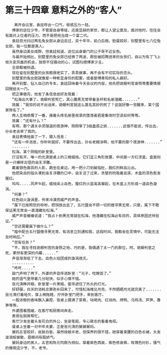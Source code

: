# 第三十四章 意料之外的“客人”
        离开会议室，袁廷呼出一口气，顿感压力一轻。
       傅家的这位少爷，不管是自身等级，还是显赫的家世，都让人望尘莫及，面对他时，往往会有面对上位者的压力，而不是把他当成一个富二代。
       袁廷目光扫过两名兔女郎从身边走过，双十年华，前凸后翘，脸蛋姣好，别墅里有七八位兔女郎，每一位都是美人。
       虽然身边美女成群，但袁廷知道，这位出身豪门的公子哥不近女色。
       与最开始相比，别墅里的兔女郎已经换了两波，那些被招聘进来的女孩们，自以为有了飞上枝头变凤凰的机会，按捺不住骚动的心，试图勾搭傅家少主。
       全部都被劝退。
       现在留在别墅里的女孩都很老实了，乖乖做事，再不会有不切实际的念头。
       别墅里的兔女郎就像是一种彰显身份的配置，或者是傅青阳的私人癖好。
       离开别墅，钻入自己的专车，袁廷回味着今天会议的内容，他先把诡眼判官身殒等重要情报回报给太一门。
       把正事做完，他发了条信息给好友简冀：
       “松海出大事了，诡眼判官死亡，其心腹黑无常带着圣杯和名册潜藏.......”
       简冀：“我惊的说不出话来，诡眼判官就这么莫名其妙的死了？这就好像一觉醒来，某个国家除名了。”
       两人互相感慨了一番，接着头疼名册里收录的堕落者若是集体时空该如何等等。
       简冀：“还有什么？”
       有啊，那个通关佘灵隧道的夜游神，刚刚宰了3级蛊惑之妖.......这個不能说，传出去，孙长老会宰了我的。
       袁廷表情扭曲了一下，键入信息：
       “还有一件消息，你听听就好，不要传出去，孙长老糊涂啊，他不要的那个夜游神.......”
       ........
       松海，某个阴暗的卧室里。
       灯没有开，唯一的光源是桌上的三根蜡烛，它们呈三角形放置，中间是一方红漆盒，盒面则是一只模样古怪的虫豸浮雕。
       戴着银色面具的人影，跪坐在桌边，用一把小刀划破指肚，殷红的鲜血沁出。
       他把染血的指头凑到虫豸浮雕的口中，虫豸活了过来，贪婪的吮吸着血液，木盒的漆色愈发猩红。
       呜呜.....风声乍起，蜡烛染上血色，猩红的火苗高高窜起，在木盒上方形成一道血色漩涡。
       “何事？”
       红色焰火漩涡里，传来冷漠而威严的声音。
       “属下已按照您的吩咐，把饵放出去了，五行盟会不顾一切的搜寻黑无常，只是，属下不敢保证黑无常会一直潜藏在松海。”
       威严声音缓缓说道：“我占卜到黑无常就在松海，他潜藏在松海必有目的，具体原因还待验证。”
       “您还需要属下做什么？”
       “暗中配合五行盟搜寻黑无常，有消息立刻通知我，这段时间，我都会在灵境中，可能无法及时响应。”
       “您有任务？”
       “不，我在寻找诡眼判官的身殒之地，巧的是，我偶遇了太一门的那位，呵，诡眼判官之死，果然有更深的内幕......”
       声音渐渐低了下去，血色火焰团成的漩涡熄灭。
       ..........
       “咚咚.....”
       敲门声响了两下，外婆的声音传进卧室：“元子，吃晚饭了。”
       她的语气里带着几分轻快，似乎心情不错。
       张元清睁开眼，卧室里一片黑暗，窗帘遮住了外头的灯光。
       好舒服，白天的消耗总算弥补回来了，可惜松海难见月亮，不然晒晒月光就完美了.......张元清打着哈欠，穿上棉拖鞋，拧开卧室门把手，来到客厅。
       一股浓郁的香味飘入鼻腔，饭桌上摆满了菜肴，咕咾肉、红烧肉、烤鸭、乌鸡汤、芦笋、春笋等等。
       外婆围着围裙，在客厅和厨房间奔走。
       表哥在厨房帮忙。
       客厅沙发坐着头发花白的外公，坐姿笔挺，专心致志的看着电视。
       餐桌上坐着一对中年夫妻，正是张元清的舅舅舅妈。
       舅妈五官姣好，皮肤白皙，虽然徐娘半老，但保养的很不错，她穿着束腰的白色长裙，头发波浪般披散，眉眼间有股娇气。
       舅妈身边的男人，五官和陈元均颇为相似，穿着紫色西装，紫色修身裤，玫瑰色衬衫，骚气的像夜店少爷，不，老爷。